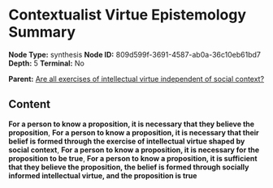 # Contextualist Virtue Epistemology Summary

**Node Type:** synthesis
**Node ID:** 809d599f-3691-4587-ab0a-36c10eb61bd7
**Depth:** 5
**Terminal:** No

**Parent:** [Are all exercises of intellectual virtue independent of social context?](are-all-exercises-of-intellectual-virtue-independent-of-social-context-antithesis-0af7bba4-2f32-4125-9273-5401d8e08dc0.md)

## Content

**For a person to know a proposition, it is necessary that they believe the proposition**, **For a person to know a proposition, it is necessary that their belief is formed through the exercise of intellectual virtue shaped by social context**, **For a person to know a proposition, it is necessary for the proposition to be true**, **For a person to know a proposition, it is sufficient that they believe the proposition, the belief is formed through socially informed intellectual virtue, and the proposition is true**
